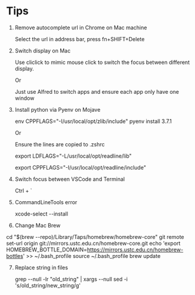 # Tips

1. Remove autocomplete url in Chrome on Mac machine

    Select the url in address bar, press fn+SHIFT+Delete


2. Switch display on Mac

    Use cliclick to mimic mouse click to switch the focus between different display.

    Or

    Just use Alfred to switch apps and ensure each app only have one window

3. Install python via Pyenv on Mojave

    env CPPFLAGS="-I/usr/local/opt/zlib/include" pyenv install 3.7.1
    
    Or
    
    Ensure the lines are copied to .zshrc
    
    export LDFLAGS="-L/usr/local/opt/readline/lib"
    
    export CPPFLAGS="-I/usr/local/opt/readline/include"
    
4. Switch focus between VSCode and Terminal

    Ctrl + `

5. CommandLineTools error
   
   xcode-select --install

6. Change Mac Brew 

cd "$(brew --repo)/Library/Taps/homebrew/homebrew-core"
git remote set-url origin git://mirrors.ustc.edu.cn/homebrew-core.git
echo 'export HOMEBREW_BOTTLE_DOMAIN=https://mirrors.ustc.edu.cn/homebrew-bottles' >> ~/.bash_profile
source ~/.bash_profile
brew update

7. Replace string in files

   grep --null -lr "old_string" | xargs --null sed -i 's/old_string/new_string/g'
